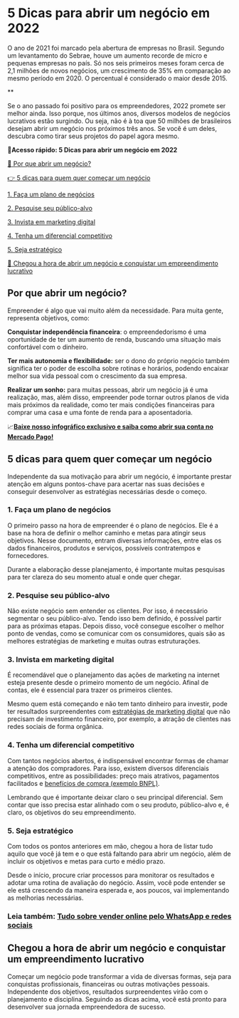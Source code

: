 # 5 Dicas para abrir um negócio em 2022

O ano de 2021 foi marcado pela abertura de empresas no Brasil. Segundo um levantamento do Sebrae, houve um aumento recorde de micro e pequenas empresas no país. Só nos seis primeiros meses foram cerca de 2,1 milhões de novos negócios, um crescimento de 35% em comparação ao mesmo período em 2020. O percentual é considerado o maior desde 2015.

**

Se o ano passado foi positivo para os empreendedores, 2022 promete ser melhor ainda. Isso porque, nos últimos anos, diversos modelos de negócios lucrativos estão surgindo. Ou seja, não é à toa que 50 milhões de brasileiros desejam abrir um negócio nos próximos três anos. Se você é um deles, descubra como tirar seus projetos do papel agora mesmo.

**💙Acesso rápido: 5 Dicas para abrir um negócio em 2022**

[🤔 Por que abrir um negócio?](#A)

[👉 5 dicas para quem quer começar um negócio](#B)

[1. Faça um plano de negócios](#C)

[2. Pesquise seu público-alvo](#D)

[3. Invista em marketing digital](#E)

[4. Tenha um diferencial competitivo](#F)

[5. Seja estratégico](#G)

[🎯 Chegou a hora de abrir um negócio e conquistar um empreendimento lucrativo](#H)

[](#)
## Por que abrir um negócio?

Empreender é algo que vai muito além da necessidade. Para muita gente, representa objetivos, como:

**Conquistar independência financeira**: o empreendedorismo é uma oportunidade de ter um aumento de renda, buscando uma situação mais confortável com o dinheiro.

**Ter mais autonomia e flexibilidade:** ser o dono do próprio negócio também significa ter o poder de escolha sobre rotinas e horários, podendo encaixar melhor sua vida pessoal com o crescimento da sua empresa.

**Realizar um sonho:** para muitas pessoas, abrir um negócio já é uma realização, mas, além disso, empreender pode tornar outros planos de vida mais próximos da realidade, como ter mais condições financeiras para comprar uma casa e uma fonte de renda para a aposentadoria.

📈**[Baixe nosso infográfico exclusivo e saiba como abrir sua conta no Mercado Pago!](https://conteudo.mercadopago.com.br/hubfs/MercadoPago_20231212_InfograficoAbrirConta_v03.pdf)**

[](#)
## 

## 

## 

## 5 dicas para quem quer começar um negócio

Independente da sua motivação para abrir um negócio, é importante prestar atenção em alguns pontos-chave para acertar nas suas decisões e conseguir desenvolver as estratégias necessárias desde o começo.

[](#)
### **1. Faça um plano de negócios**

O primeiro passo na hora de empreender é o plano de negócios. Ele é a base na hora de definir o melhor caminho e metas para atingir seus objetivos. Nesse documento, entram diversas informações, entre elas os dados financeiros, produtos e serviços, possíveis contratempos e fornecedores.

Durante a elaboração desse planejamento, é importante muitas pesquisas para ter clareza do seu momento atual e onde quer chegar.

[](#)
### **2. Pesquise seu público-alvo**

Não existe negócio sem entender os clientes. Por isso, é necessário segmentar o seu público-alvo. Tendo isso bem definido, é possível partir para as próximas etapas. Depois disso, você consegue escolher o melhor ponto de vendas, como se comunicar com os consumidores, quais são as melhores estratégias de marketing e muitas outras estruturações.

[](#)
### **3. Invista em marketing digital**

É recomendável que o planejamento das ações de marketing na internet esteja presente desde o primeiro momento de um negócio. Afinal de contas, ele é essencial para trazer os primeiros clientes.

Mesmo quem está começando e não tem tanto dinheiro para investir, pode ter resultados surpreendentes com [estratégias de marketing digital](https://conteudo.mercadopago.com.br/marketing-digital-para-ecommerce/) que não precisam de investimento financeiro, por exemplo, a atração de clientes nas redes sociais de forma orgânica.

[](#)
### **4. Tenha um diferencial competitivo**

Com tantos negócios abertos, é indispensável encontrar formas de chamar a atenção dos compradores. Para isso, existem diversos diferenciais competitivos, entre as possibilidades: preço mais atrativos, pagamentos facilitados e [benefícios de compra (exemplo BNPL)](https://conteudo.mercadopago.com.br/compre-agora-pague-depois).

Lembrando que é importante deixar claro o seu principal diferencial. Sem contar que isso precisa estar alinhado com o seu produto, público-alvo e, é claro, os objetivos do seu empreendimento.

[](#)
### **5. Seja estratégico**

Com todos os pontos anteriores em mão, chegou a hora de listar tudo aquilo que você já tem e o que está faltando para abrir um negócio, além de incluir os objetivos e metas para curto e médio prazo.

Desde o início, procure criar processos para monitorar os resultados e adotar uma rotina de avaliação do negócio. Assim, você pode entender se ele está crescendo da maneira esperada e, aos poucos, vai implementando as melhorias necessárias.

### **Leia também:** [Tudo sobre vender online pelo WhatsApp e redes sociais](https://conteudo.mercadopago.com.br/tudo-sobre-vender-online-pelo-whatsapp-e-redes-sociais)

[](#)
## Chegou a hora de abrir um negócio e conquistar um empreendimento lucrativo

Começar um negócio pode transformar a vida de diversas formas, seja para conquistas profissionais, financeiras ou outras motivações pessoais. Independente dos objetivos, resultados surpreendentes virão com o planejamento e disciplina. Seguindo as dicas acima, você está pronto para desenvolver sua jornada empreendedora de sucesso.